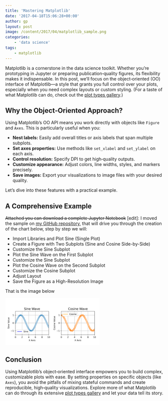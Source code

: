 ```yaml
---
title: 'Mastering Matplotlib'
date: '2017-04-18T15:06:28+00:00'
author: gp
layout: post
image: /content/2017/04/matplotlib_sample.png
categories:
    - 'data science'
tags:
    - matplotlib
---
```


Matplotlib is a cornerstone in the data science toolkit. Whether you’re prototyping in Jupyter or preparing publication‐quality figures, its flexibility makes it indispensable. In this post, we’ll focus on the object‐oriented (OO) interface of Matplotlib—a style that grants you full control over your plots, especially when you need complex layouts or custom styling. (For a taste of what Matplotlib can do, check out the [plot types gallery](https://matplotlib.org/stable/plot_types/index.html).)

## Why the Object‐Oriented Approach?

Using Matplotlib’s OO API means you work directly with objects like `Figure` and `Axes`. This is particularly useful when you:

- **Nest labels:** Easily add overall titles or axis labels that span multiple subplots.
- **Set axes properties:** Use methods like `set_xlabel` and `set_ylabel` on each axis.
- **Control resolution:** Specify DPI to get high‐quality outputs.
- **Customize appearance:** Adjust colors, line widths, styles, and markers precisely.
- **Save images:** Export your visualizations to image files with your desired quality.

Let’s dive into these features with a practical example.

## A Comprehensive Example

<del>Attached you can download a complete Jupyter Notebook</del> \[edit\]: I moved the sample on [my GitHub repository](https://github.com/gsantopaolo/ML), that will drive you through the creation of the chart below, step by step we will:

- Import Libraries and Plot Sine (Single Plot)
- Create a Figure with Two Subplots (Sine and Cosine Side-by-Side)
- Customize the Sine Subplot
- Plot the Sine Wave on the First Subplot
- Customize the Sine Subplot
- Plot the Cosine Wave on the Second Subplot
- Customize the Cosine Subplot
- Adjust Layout
- Save the Figure as a High-Resolution Image

That is the image below

![](/content/2017/04/matplotlib_sample-300x150.png)

## Conclusion

Using Matplotlib’s object‑oriented interface empowers you to build complex, customizable plots with ease. By setting properties on specific objects (like `Axes`), you avoid the pitfalls of mixing stateful commands and create reproducible, high‑quality visualizations. Explore more of what Matplotlib can do through its extensive [plot types gallery](https://matplotlib.org/stable/plot_types/index.html) and let your data tell its story.
